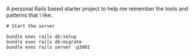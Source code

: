 A personal Rails based starter project to help me remember the tools and patterns that I like.

```
# Start the server

bundle exec rails db:setup
bundle exec rails db:migrate
bundle exec rails server -p3001
```
